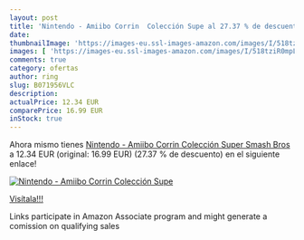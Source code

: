 ```yaml
---
layout: post
title: 'Nintendo - Amiibo Corrin  Colección Supe al 27.37 % de descuento'
date: 
thumbnailImage: 'https://images-eu.ssl-images-amazon.com/images/I/518tziR0mpL._SL200_.jpg'
images: [ 'https://images-eu.ssl-images-amazon.com/images/I/518tziR0mpL._SL200_.jpg' ]
comments: true
category: ofertas
author: ring
slug: B071956VLC
description:
actualPrice: 12.34 EUR
comparePrice: 16.99 EUR
inStock: true
---
```


Ahora mismo tienes [Nintendo - Amiibo Corrin  Colección Super Smash Bros ](https://www.amazon.es/dp/B071956VLC/?tag=tolees-21) a 12.34 EUR (original: 16.99 EUR) (27.37 %  de descuento) en el siguiente enlace!

[![Nintendo - Amiibo Corrin  Colección Supe](https://images-eu.ssl-images-amazon.com/images/I/518tziR0mpL._SL200_.jpg)](https://www.amazon.es/dp/B071956VLC/?tag=tolees-21)

[Visítala!!!](https://www.amazon.es/dp/B071956VLC/?tag=tolees-21)

Links participate in Amazon Associate program and might generate a comission on qualifying sales
